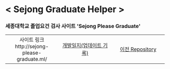 # < Sejong Graduate Helper >

### 세종대학교 졸업요건 검사 사이트 'Sejong Please Graduate'

<table width='1000'>
    <tr>
        <td align='center' width='33%'>사이트 링크 <br> http://sejong-please-graduate.ml/</td>
        <td align='center' width='33%'><a href="/dev_record.md">개발일지(업데이트 기록)</a></td>
        <td align='center' width='33%'><a href="https://github.com/hon99oo/SejongGraduateHellper">이전 Repository</a></td>
    </tr>
</table>


<br>

